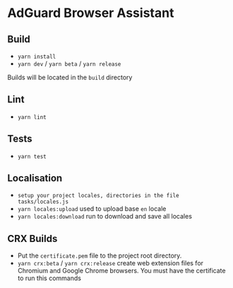 # AdGuard Browser Assistant

## Build
* `yarn install`
* `yarn dev` / `yarn beta` / `yarn release`

Builds will be located in the `build` directory

## Lint
* `yarn lint`

## Tests
* `yarn test`

## Localisation
* `setup your project locales, directories in the file tasks/locales.js`
* `yarn locales:upload` used to upload base `en` locale
* `yarn locales:download` run to download and save all locales

## CRX Builds
* Put the `certificate.pem` file to the project root directory. 
* `yarn crx:beta` / `yarn crx:release` create web extension files for Chromium and Google Chrome browsers. You must have the certificate to run this commands



